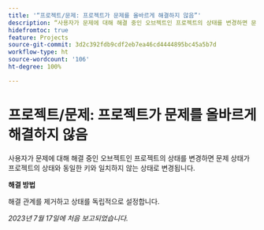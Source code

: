 ```yaml
---
title: '“프로젝트/문제: 프로젝트가 문제를 올바르게 해결하지 않음”'
description: “사용자가 문제에 대해 해결 중인 오브젝트인 프로젝트의 상태를 변경하면 문제 상태가 프로젝트의 상태와 동일한 키와 일치하지 않는 상태로 변경됩니다.”
hidefromtoc: true
feature: Projects
source-git-commit: 3d2c392fdb9cdf2eb7ea46cd4444895bc45a5b7d
workflow-type: ht
source-wordcount: '106'
ht-degree: 100%

---
```



# 프로젝트/문제: 프로젝트가 문제를 올바르게 해결하지 않음

사용자가 문제에 대해 해결 중인 오브젝트인 프로젝트의 상태를 변경하면 문제 상태가 프로젝트의 상태와 동일한 키와 일치하지 않는 상태로 변경됩니다.

**해결 방법**

해결 관계를 제거하고 상태를 독립적으로 설정합니다.

_2023년 7월 17일에 처음 보고되었습니다._
